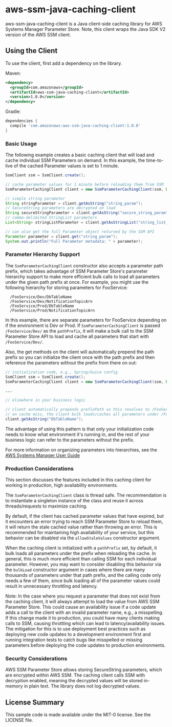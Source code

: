 # aws-ssm-java-caching-client

aws-ssm-java-caching-client is a Java client-side caching library for AWS Systems Manager Parameter Store. Note, this client wraps the Java SDK V2 version of the AWS SSM client.

## Using the Client

To use the client, first add a dependency on the library.

Maven:

```xml
<dependency>
  <groupId>com.amazonaws</groupId>
  <artifactId>aws-ssm-java-caching-client</artifactId>
  <version>1.0.0</version>
</dependency>
```

Gradle:

```gradle
dependencies {
  compile 'com.amazonaws:aws-ssm-java-caching-client:1.0.0'
}
```

### Basic Usage

The following example creates a basic caching client that will load and cache individual SSM Parameters on demand. In this example, the time-to-live of the cached Parameter values is set to 1 minute.

```java
SsmClient ssm = SsmClient.create();

// cache parameter values for 1 minute before reloading them from SSM
SsmParameterCachingClient client = new SsmParameterCachingClient(ssm, Duration.ofMinutes(1));

// simple string parameter
String stringParameter = client.getAsString("string_param");
// SecureString parameters are decrypted on load
String secureStringParameter = client.getAsString("secure_string_param");
// comma-delimited StringList parameters
List<String> stringListParameter = client.getAsStringList("string_list_param");

// can also get the full Parameter object returned by the SSM API
Parameter parameter = client.get("string_param");
System.out.println("Full Parameter metadata: " + parameter);
```

### Parameter Hierarchy Support

The `SsmParameterCachingClient` constructor also accepts a parameter path prefix, which takes advantage of SSM Parameter Store's parameter hierarchy support to make more efficient bulk calls to load all parameters under the given path prefix at once. For example, you might use the following hierarchy for storing parameters for FooService:

```text
  /FooService/Dev/DbTableName
  /FooService/Dev/NotificationTopicArn
  /FooService/Prod/DbTableName
  /FooService/Prod/NotificationTopicArn
```

In this example, there are separate parameters for FooService depending on if the environment is Dev or Prod. If `SsmParameterCachingClient` is passed `/FooService/Dev/` as the `pathPrefix`, it will make a bulk call to the SSM Parameter Store API to load and cache all parameters that start with `/FooService/Dev/`.

Also, the get methods on the client will automatically prepend the path prefix so you can initialize the client once with the path prefix and then reference the parameters without the prefix from there on out:

```java
// initialization code, e.g., Spring/Guice config
SsmClient ssm = SsmClient.create();
SsmParameterCachingClient client = new SsmParameterCachingClient(ssm, Duration.ofMinutes(1), "/FooService/Dev/");

...

// elsewhere in your business logic

// client automatically prepends prefixPath so this resolves to /FooService/Dev/DbTableName
// on cache miss, the client bulk loads/caches all parameters under /FooService/Dev/
client.getAsString("DbTableName");
```

The advantage of using this pattern is that only your initialization code needs to know what environment it's running in, and the rest of your business logic can refer to the parameters without the prefix.

For more information on organizing parameters into hierarchies, see the [AWS Systems Manager User Guide](https://docs.aws.amazon.com/systems-manager/latest/userguide/sysman-paramstore-su-organize.html)

### Production Considerations

This section discusses the features included in this caching client for working in production, high availability environments.

The `SsmParameterCachingClient` class is thread safe. The recommendation is to instantiate a singleton instance of the class and reuse it across threads/requests to maximize caching.

By default, if the client has cached parameter values that have expired, but it encounters an error trying to reach SSM Parameter Store to reload them, it will return the stale cached value rather than throwing an error. This is recommended for maintaining high availability of your service, but this behavior can be disabled via the `allowStaleValues` constructor argument.

When the caching client is initialized with a `pathPrefix` set, by default, it bulk loads all parameters under the prefix when reloading the cache. In general, this is much more efficient than calling SSM for each individual parameter. However, you may want to consider disabling this behavior via the `bulkLoad` constructor argument in cases where there are many thousands of parameters under that path prefix, and the calling code only needs a few of them, since bulk loading all of the parameter values could result in unnecessary throttling and latency.

Note: In the case where you request a parameter that does not exist from the caching client, it will always attempt to load the value from AWS SSM Parameter Store. This could cause an availability issue if a code update adds a call to the client with an invalid parameter name, e.g., a misspelling. If this change made it to production, you could have many clients making calls to SSM, causing throttling which can lead to latency/availability issues. The mitigation for this is to use deployment best practices such as deploying new code updates to a development environment first and running integration tests to catch bugs like misspelled or missing parameters before deploying the code updates to production environments.

### Security Considerations

AWS SSM Parameter Store allows storing SecureString parameters, which are encrypted within AWS SSM. The caching client calls SSM with decryption enabled, meaning the decrypted values will be stored in-memory in plain text. The library does not log decrypted values.

## License Summary

This sample code is made available under the MIT-0 license. See the LICENSE file.